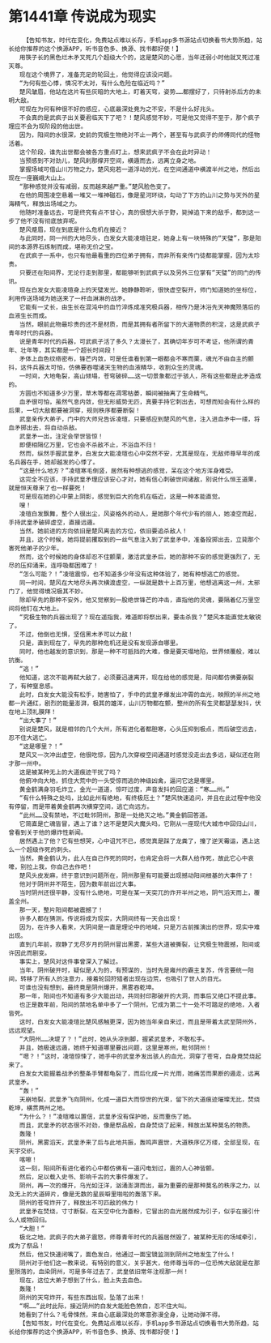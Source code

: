 # 第1441章 传说成为现实
        【告知书友，时代在变化，免费站点难以长存，手机app多书源站点切换看书大势所趋，站长给你推荐的这个换源APP，听书音色多、换源、找书都好使！】
       用筷子长的黑色烂木矛叉死几个超级大个的，这是楚风的心愿，当年还弱小时他就叉死过准天尊。
       现在这个境界了，准备充足的轮回土，他觉得应该没问题。
       “为何有些心悸，情况不太对，有什么危险在临近吗？”
       楚风皱眉，他站在这片有些灰暗的大地上，盯着天穹，姿势……都摆好了，只待射杀后方的未明大敌。
       可现在为何有种很不好的感应，心底最深处竟为之不安，不是什么好兆头。
       不会真的是武疯子出关要君临天下了吧？！楚风感觉不妙，可是他又觉得不至于，那个疯子理应不会为现阶段的他出世。
       因为，阳间的水很深，史前的究极生物绝对不止一两个，甚至有与武疯子的师傅同代的怪物活着。
       这个阶段，谁先出世都会被各方重点盯上，想来武疯子不会在此时异动！
       当预感到不对劲儿，楚风刹那撑开空间，横遁而去，远离立身之地。
       掌握场域可借山川万物之力，楚风宛若一道浮动的光，在空间通道中横渡半州之地，然后出现在一座巍峨大山上。
       “那种感觉并没有减弱，反而越来越严重。”楚风脸色变了。
       在他的周围凌空悬着一堆又一堆神磁石，像是星河环绕，勾动了下方的山川之势与天外的星海精气，释放出场域之力。
       他随时准备远去，可是终究有点不甘心，真的很想大杀于野，毙掉追下来的敌手，都到这一步了他不没有彻底放弃呢。
       楚风蹙眉，现在到底是什么危机在接近？
       与此同时，同一州的大地尽头，白发女大能凌瑄驻足，她身上有一块特殊的“天璧”，那是阳间的本源界石炼制而成，堪称无价之宝。
       在武疯子一系中，也只有他最看重的四位弟子拥有，而非所有亲传门徒都能掌握，因为太珍贵。
       只要还在阳间界，无论行走到那里，都能够听到武疯子以及另外三位掌有“天璧”的同门的传讯。
       现在白发女大能凌瑄身上的天璧发光，她静静聆听，很快虚空裂开，师门知道她的坐标位，利用传送场域为她送来了一杆血淋淋的战矛。
       它能有一丈长，由生长在混沌中的血竹淬炼成准究极兵器，相传乃是沐浴先天神魔殒落后的血液生长而成。
       当然，眼前此物最珍贵的还不是材质，而是其拥有者所留下的大道物质的积淀，这是武疯子青年时代的兵器。
       说是青年时代的兵器，可武疯子活了多久？太漫长了，其确切年岁可不考证，他所谓的青年、壮年等，其实都是一个超长时间段！
       矛体上血色纹络密布，锋芒内敛，可是任谁看到第一眼都会不寒而栗，魂光不由自主的颤抖，这件兵器太可怕，仿佛要吞噬诸天生物的血液精华，收割众生的灵魂。
       一时间，大地龟裂，高山倾塌，苍穹破碎……这一切景象都过于骇人，所有这些都是此矛造成的。
       方圆也不知道多少万里，草木等都在凋零枯萎，瞬间被抽离了生命精气。
       血矛很可怕，虽然气息内敛，但无形威势无匹，真要手持它刺出去，可想而知会有什么样的后果，一切大敌都要被洞穿，规则秩序都要断裂！
       武皇亲传大弟子，门中的大师兄告诉凌瑄，只要感应到楚风的气息，注入进血矛中一缕，将血矛掷出去，将自动杀敌。
       武皇矛一出，注定会举世皆惊！
       即便相隔亿万里，它也会不杀敌不止，不浴血不归！
       然而，纵然手握武皇矛，白发女大能凌瑄也心中突然不安，尤其是现在，无敌师尊早年的成名兵器在手，她却越发的心悸了。
       “这是什么地方？”凌瑄寒毛倒竖，居然有种想逃的感觉，呆在这个地方浑身难受。
       这完全不应该，手持武皇矛理应该安心才对，她有信心刺破世间诸敌，别说什么恒王道果，就是恒天尊来了也一样要死！
       可是现在她的心中蒙上阴影，感觉到巨大的危机在临近，这是一种本能直觉。
       嗖！
       凌瑄白发飘舞，整个人很出尘，风姿格外的动人，是她那个年代少有的丽人，她凌空而起，手持武皇矛破碎虚空，直接远遁。
       当然，她前进的方向依旧是楚风离去的方位，依旧要追杀敌人！
       并且，这个时候，她将提前攫取到的一丝气息注入到了武皇矛中，准备投掷出去，立毙那个害死他弟子的少年。
       然而，这个时候她的身体却忍不住颤栗，激活武皇矛后，她的那种不安的感觉更强烈了，无尽的压抑涌来，连呼吸都困难了！
       “怎么可能？！”凌瑄震惊，也不知道多少年没有这种体验了，她有种想逃亡的感觉。
       同一时间，楚风在大地尽头再次横渡虚空，一纵就是数十上百万里，他想逃离这一州，太邪门了，他觉得境况极其不妙。
       除却早先的那种不安外，他又觉察到一股绝世锋芒的冲击，直指他的灵魂，要隔着亿万里空间将他钉在大地上。
       “究极生物的兵器出现了？现在遥指我，难道即将祭出来，要击杀我？”楚风本能直觉太敏锐了。
       不过，他倒也无惧，坚信黑木矛可以力敌！
       只是，直到现在了，早先的那种危机还是没有发现源自哪里。
       同时，他也越发的意识到，那是一种不可抵挡的大难，像是要天塌地陷，世界倾覆般，难以抗衡。
       “逃！”
       他知道，这次不能再弑大敌了，必须要迅速离开，现在给他的感觉是，阳间都仿佛要崩裂了，有种窒息感。
       此时，白发女大能没有松手，她害怕了，手中的武皇矛爆发出冲霄的血光，映照的半州之地都一片通红，剧烈的能量澎湃，极其的雄浑，山川万物都在颤，整州的所有生灵都瑟瑟发抖，伏在地上顶礼膜拜！
       “出大事了！”
       别说是楚风，就是相邻的几个大州，所有进化者都胆寒，心头压抑到极点，而后破空远去，忍不住大逃亡。
       “这是哪里？！”
       楚风又一次冲出虚空，他很吃惊，因为几次穿梭空间通道时感觉没走出去多远，疑似还在刚才那一州中。
       这是被某种无上的大道痕迹干扰了吗？
       他俯冲向大地，抓住大荒中的一头受惊而逃的神级凶禽，逼问它这是哪里。
       黄金鹤满身羽毛炸立，金光一道道，惊吓过度，声音发抖的回应道：“寒……州。”
       “有什么特殊之处吗，比如此州有绝地，有终极厄土？”楚风快速追问，并且在此过程中他没有停留，而是带着黄金鹤再次横穿空间，逃亡向远方。
       “此州……没有禁地，不过毗邻阴州，那是一处绝灭之地。”黄金鹤回答道。
       它简直是亡魂皆冒，遇上了谁？这不是楚风大魔头吗，它刚从一座现代大城市中回归山川，曾看到关于他的爆炸性新闻。
       居然遇上了他？它有些想哭，心中诅咒不已，感觉真是踩了龙粪了，撞了逆天霉运，遇上这么一个超级作死的刺头。
       当然，黄金鹤认为，此人在自己作死的同时，也肯定会将一大群人给作死，故此它心中哀嚎，别拉上我，你自己去作吧！
       楚风头皮发麻，终于意识到问题所在，阴州那里有可能要出现撼动阳间根基的大事件了！
       他对于阴州并不陌生，因为数年前出过大事。
       当时阴州还很平静，没有什么绝地，可是在某一天突兀的炸开半州之地，阴气滔天而上，覆盖全州。
       那一天，整片阳间都被震撼了！
       许多人都在猜测，传说将成为现实，大阴间终有一天会出现！
       因为，在许多人看来，大阴间是一直是理论中的地域，只是万古前推演出的世界，现实中难出现。
       直到几年前，寂静了无尽岁月的阴州冒出黑雾，某些大道被撕裂，让究极生物震撼，阳间或许因此而剧变。
       事实上，楚风对这件事曾深入了解过。
       当年，阴州破开时，疑似是人为的，有预谋的，当时先是雍州的霸主复苏，传言要统一阳间，转移了所有人的注意力，接着轮回狩猎者出现在边荒，也吸引了世人的目光。
       可谁也没有想到，最终竟是阴州爆开，黑雾吞乾坤。
       那一年，阳间也不知道有多少大能出动，共同封印那破开的大洞，而事后又绝口不提此事。
       也正是数年前，阳间的禁地名单中多了一个阴州，它成为第二十一处不可踏足的绝地，入者皆死。
       这时，白发女大能凌瑄比楚风感触更深，因为她当年亲自来过，而且是带着太武至阴州外，远远观望。
       “大阴州……决堤了？！”此时，她从头凉到脚，握紧武皇矛，不敢松手。
       并且，她极速远遁，她终于知道哪里要出问题，这里是寒州，毗邻阴州！
       “嗯？！”这时，凌瑄惊悚了，她手中的武皇矛发出骇人的血光，洞穿了苍穹，自身竟焚烧起来了。
       白发女大能握着战矛的整条手臂都龟裂了，而后化成一片光雨，她痛苦而果断的遁走，远离武皇矛。
       “轰！”
       天崩地裂，武皇矛飞向阴州，化成一道巨大而惊世的光束，留下的大道痕迹璀璨无比，焚烧乾坤，横贯两州之地。
       “为什么？！”凌瑄难以置信，武皇矛没有保护她，反而重伤了她。
       而且，武皇矛的状态很不对劲，像是祭品般，自身焚烧了起来，释放出某种莫名的物质。
       轰隆！
       阴州，黑雾滔天，武皇矛来了后与此地共振，轰鸣声震世，大道秩序亿万缕，全部呈现，在天宇交织。
       喀嚓！
       这一刻，阳间所有进化者的心中都仿佛有一道闪电划过，震的人心神皆颤。
       然后，足以载入史书、影响千古的大事件爆发了。
       阴州，再一次的爆开，乌光如汪洋，汹涌澎湃而出，最为重要的是那种莫名的秩序之力，以及无上的大道碎片，像是无数的星辰噼里啪啦的轰落下来。
       阴州的苍穹炸开了，释放出不可匹敌的伟力！
       武皇矛在焚烧，寸寸断裂，在天空中化为齑粉，它冒出的血光居然成为引子，似乎在接引什么人或物回归。
       “大胆！”
       极北之地，武疯子的大弟子震怒，师尊青年时代的兵器居然毁了，被某种无形的场域牵引，成为了祭品！
       然后，他又快速闭嘴了，面色发白，他通过一面宝镜监测到阴州之地发生了什么！
       阴州对于他们这一教来说，有特别的意义，关乎甚大，他师尊当年的一位恐怖大敌就是在那里殒落的，血染阴州，可是多年过去了，武皇依旧常年注视那一州！
       现在，这位大弟子想到了什么，脸上失去血色。
       轰隆！
       阴州的天穹炸开，有些东西出现，坠落了出来！
       “啊……”此时此际，接近阴州的白发大能脸色煞白，忍不住大叫。
       她看到了什么？毛骨悚然，来自心底最深处的寒意弥漫全身，让她动弹不得。
       【告知书友，时代在变化，免费站点难以长存，手机app多书源站点切换看书大势所趋，站长给你推荐的这个换源APP，听书音色多、换源、找书都好使！】